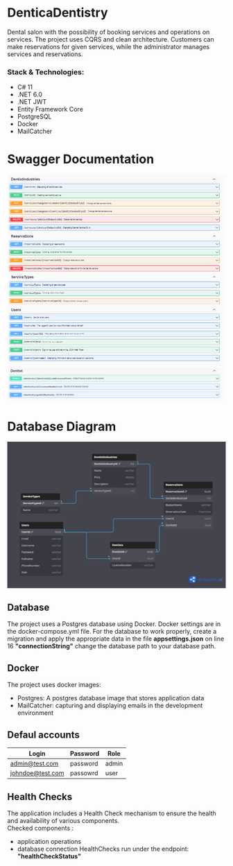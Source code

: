 # DenticaDentistry
Dental salon with the possibility of booking services and operations on services. The project uses CQRS and clean architecture. Customers can make reservations for given services, while the administrator manages services and reservations.

### Stack & Technologies:
- C# 11
- .NET 6.0
- .NET JWT
- Entity Framework Core
- PostgreSQL
- Docker
- MailCatcher

# Swagger Documentation
![](/git_images/swagger_documentation.png)
![](/git_images/swagger_documentation2.png)

# Database Diagram
![](/git_images/database_diagram.png)

## Database
The project uses a Postgres database using Docker. Docker settings are in the docker-compose.yml file.
For the database to work properly, create a migration and apply the appropriate data in the file <b>appsettings.json</b> on line 16 <b>"connectionString"</b> change the database path to your database path.

## Docker
The project uses docker images:
- Postgres: A postgres database image that stores application data
- MailCatcher: capturing and displaying emails in the development environment

## Defaul accounts
| Login                 | Password   | Role |
|-----------------------|------------|------|
| admin@test.com        | password   | admin|
| johndoe@test.com      | passowrd   | user |

## Health Checks
The application includes a Health Check mechanism to ensure the health and availability of various components.</br>
Checked components :
- application operations
- database connection
HealthChecks run under the endpoint:</br>
<b>"healthCheckStatus"</b>




